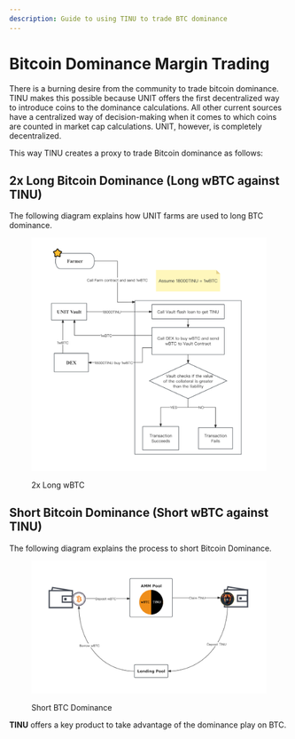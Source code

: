 ```yaml
---
description: Guide to using TINU to trade BTC dominance
---
```


# Bitcoin Dominance Margin Trading

There is a burning desire from the community to trade bitcoin dominance. TINU makes this possible because UNIT offers the first decentralized way to introduce coins to the dominance calculations. All other current sources have a centralized way of decision-making when it comes to which coins are counted in market cap calculations. UNIT, however, is completely decentralized.

This way TINU creates a proxy to trade Bitcoin dominance as follows:

## 2x Long Bitcoin Dominance (Long wBTC against TINU)

The following diagram explains how UNIT farms are used to long BTC dominance.

<figure><img src="../.gitbook/assets/2x Long wBTC Farm 3.png" alt=""><figcaption><p>2x Long wBTC</p></figcaption></figure>

## Short Bitcoin Dominance (Short wBTC against TINU)

The following diagram explains the process to short Bitcoin Dominance.

<figure><img src="../.gitbook/assets/Short BTC Dominance (1) 2.png" alt=""><figcaption><p>Short BTC Dominance</p></figcaption></figure>

**TINU** offers a key product to take advantage of the dominance play on BTC.

